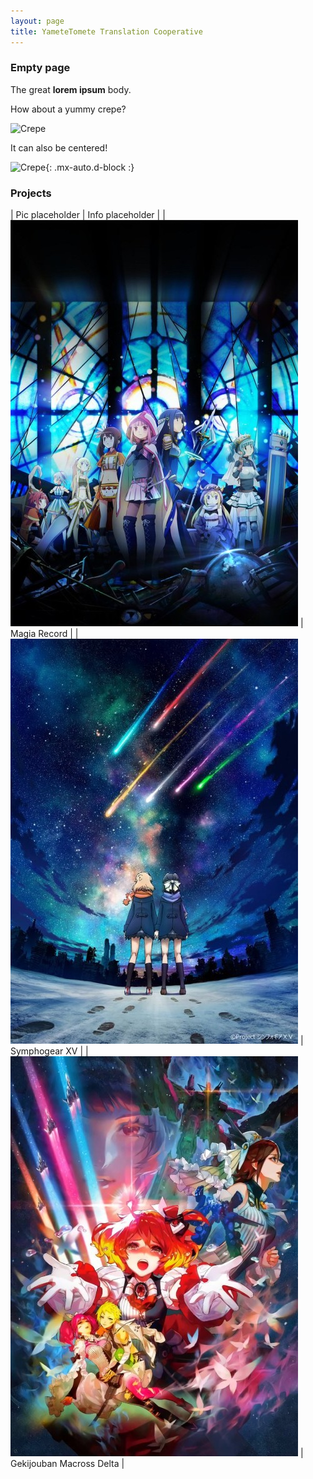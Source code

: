 ```yaml
---
layout: page
title: YameteTomete Translation Cooperative
---
```


### Empty page

The great **lorem ipsum** body.

How about a yummy crepe?

![Crepe](https://s3-media3.fl.yelpcdn.com/bphoto/cQ1Yoa75m2yUFFbY2xwuqw/348s.jpg)

It can also be centered!

![Crepe](https://s3-media3.fl.yelpcdn.com/bphoto/cQ1Yoa75m2yUFFbY2xwuqw/348s.jpg){: .mx-auto.d-block :}

### Projects

| Pic placeholder | Info placeholder |
| ![Magia Record](assets/img/magia-record.jpg) | Magia Record |
| ![Symphogear XV](assets/img/symphogear-xv.jpg) | Symphogear XV |
| ![Gekijouban Macross Delta](assets/img/macross_delta_movie.jpg) | Gekijouban Macross Delta |
